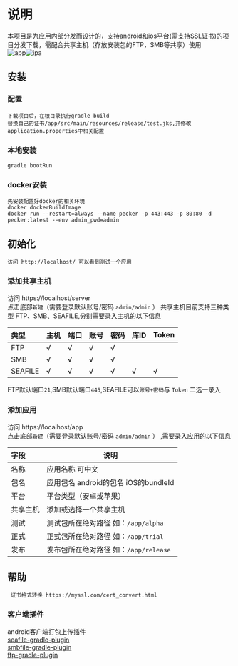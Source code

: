 # 说明
   本项目是为应用内部分发而设计的，支持android和ios平台(需支持SSL证书)的项目分发下载，需配合共享主机（存放安装包的FTP，SMB等共享）使用    
   ![app](https://user-images.githubusercontent.com/1079693/100984312-8c8e7180-3585-11eb-8ed3-8cb1fd0684d6.jpg)![ipa](https://user-images.githubusercontent.com/1079693/100984326-91532580-3585-11eb-82ea-6bc8c2ff954a.jpg)
   
## 安装
### 配置
    下载项目后，在根目录执行gradle build
    替换自己的证书/app/src/main/resources/release/test.jks,并修改application.properties中相关配置
### 本地安装
    gradle bootRun
### docker安装     
    先安装配置好docker的相关环境
    docker dockerBuildImage
    docker run --restart=always --name pecker -p 443:443 -p 80:80 -d pecker:latest --env admin_pwd=admin
## 初始化
    访问 http://localhost/ 可以看到测试一个应用
  
### 添加共享主机
   访问 https://localhost/server   
   点击底部`新建`（需要登录默认账号/密码 `admin/admin` ）
   共享主机目前支持三种类型 FTP、SMB、SEAFILE,分别需要录入主机的以下信息 
   
   |类型 |主机 | 端口| 账号| 密码|库ID|Token|   
   |:---- |---- | ----| ----| ----|----|----|   
   |FTP |√|√|√|√|||  
   |SMB |√|√|√|√|||  
   |SEAFILE |√|√|√|√|√|√|  
  
  FTP默认端口`21`,SMB默认端口`445`,SEAFILE可以`账号+密码`与 `Token` 二选一录入
    
### 添加应用
   访问 https://localhost/app   
   点击底部`新建`（需要登录默认账号/密码 `admin/admin` ） ,需要录入应用的以下信息   
          
   |字段 |说明|   
   |:---- |---- |  
   |名称 |应用名称 可中文|
   |包名 |应用包名 android的包名 iOS的bundleId|
   |平台 |平台类型（安卓或苹果）|
   |共享主机 |添加或选择一个共享主机|
   |测试 |测试包所在绝对路径 如：`/app/alpha`|
   |正式 |正式包所在绝对路径 如：`/app/trial`|
   |发布 |发布包所在绝对路径 如：`/app/release`|
     
## 帮助
     证书格式转换 https://myssl.com/cert_convert.html    
     
### 客户端插件
  android客户端打包上传插件    
  [seafile-gradle-plugin](https://github.com/Cangol/seafile-gradle-plugin)     
  [smbfile-gradle-plugin](https://github.com/Cangol/smbfile-gradle-plugin)     
  [ftp-gradle-plugin](https://github.com/Cangol/ftp-gradle-plugin)   
